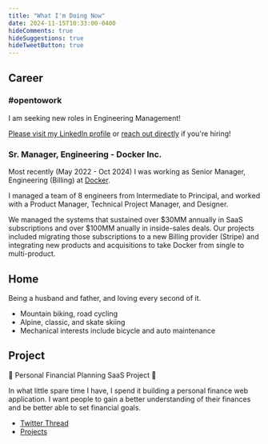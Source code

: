 ```yaml
---
title: "What I'm Doing Now"
date: 2024-11-15T10:33:00-0400
hideComments: true
hideSuggestions: true
hideTweetButton: true
---
```


## Career
### #opentowork

I am seeking new roles in Engineering Management!

[Please visit my LinkedIn profile](https://www.linkedin.com/in/mattdeluco/) or
[reach out directly](mailto:matt@deluco.net) if you're hiring!

### Sr. Manager, Engineering - Docker Inc.
Most recently (May 2022 - Oct 2024) I was working as
Senior Manager, Engineering (Billing) at [Docker](https://www.docker.com).

I managed a team of 8 engineers from Intermediate to Principal, and worked
with a Product Manager, Technical Project Manager, and Designer.

We managed the systems that sustained over $30MM annually in SaaS subscriptions
and over $100MM anually in inside-sales deals. Our projects included migrating
those subscriptions to a new Billing provider (Stripe) and integrating new products
and acquisitions to take Docker from single to multi-product.

## Home
Being a husband and father, and loving every second of it.

- Mountain biking, road cycling
- Alpine, classic, and skate skiing
- Mechanical interests include bicycle and auto maintenance

## Project
🚧 Personal Financial Planning SaaS Project 🚧

In what little spare time I have, I spend it building a personal finance web application.
I want people to gain a better understanding of their finances and be better able to set
financial goals.

- [Twitter Thread](https://twitter.com/MattDeLuco/status/1381814633951072257)
- [Projects](/projects)
